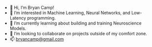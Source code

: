 - 👋 Hi, I’m Bryan Camp!
- 👀 I’m interested in Machine Learning, Neural Networks, and Low-Latency programming.
- 🌱 I’m currently learning about building and training Neuroscience Models.
- 💞️ I’m looking to collaborate on projects outside of my comfort zone.
- 📫 bryancamp@gmail.com

<!---
BryWillow/BryWillow is a ✨ special ✨ repository because its `README.md` (this file) appears on your GitHub profile.
You can click the Preview link to take a look at your changes.
--->
